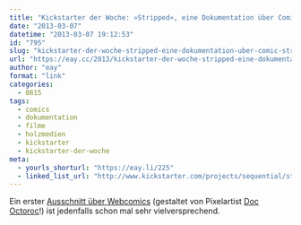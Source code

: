 ```yaml
---
title: "Kickstarter der Woche: »Stripped«, eine Dokumentation über Comic Strips und wie sich das Zeitungssterben auf diese auswirkt"
date: "2013-03-07"
datetime: "2013-03-07 19:12:53"
id: "795"
slug: "kickstarter-der-woche-stripped-eine-dokumentation-uber-comic-strips-und-wie-sich-das-zeitungssterben-auf-diese-auswirkt"
url: "https://eay.cc/2013/kickstarter-der-woche-stripped-eine-dokumentation-uber-comic-strips-und-wie-sich-das-zeitungssterben-auf-diese-auswirkt/"
author: "eay"
format: "link"
categories:
  - 0815
tags:
  - comics
  - dokumentation
  - filme
  - holzmedien
  - kickstarter
  - kickstarter-der-woche
meta:
  - yourls_shorturl: "https://eay.li/225"
  - linked_list_url: "http://www.kickstarter.com/projects/sequential/stripped-the-final-push"
---
```


Ein erster [Ausschnitt über Webcomics](http://www.youtube.com/watch?v=GI0XCwyZ8Dk) (gestaltet von Pixelartist [Doc Octoroc](http://eay.cc/?s=doc+octoroc)!) ist jedenfalls schon mal sehr vielversprechend.
